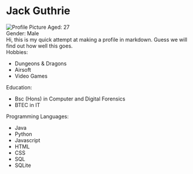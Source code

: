 # Jack Guthrie 
![Profile Picture](https://memegenerator.net/img/instances/60671619/look-at-me-i-am-the-profile-picture-now.jpg)
Aged: 27 <br/>
Gender: Male<br/>
Hi, this is my quick attempt at making a profile in markdown. Guess we will find out how well this goes. <br/>
Hobbies: <br/> 
* Dungeons & Dragons 
* Airsoft 
* Video Games

Education:
* Bsc (Hons) in Computer and Digital Forensics
* BTEC in IT

Programming Languages:
* Java
* Python
* Javascript
* HTML
* CSS
* SQL
* SQLite




